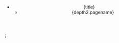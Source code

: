 <div className="App">
  <div className="wrap">
    <div className="container">
      <header>
        <h1 className="logo">
          <Link to="/">
            <img/>
          </Link>
        </h1>
        <nav className="nav">
          <ul className="nav-depth1">
            <li className="depth1">
              <NavLink activeClassName="active" to={navDepth1} exact>
                <span>{title}</span>
              </NavLink>
              <ul className="nav_depth2">
                <li key={depth2.path}>
                  <NavLink
                    activeClassName="active"
                    to={navDepth1 + navDepth2}
                    exact
                  >
                    {depth2.pagename}
                  </NavLink>
                </li>
              </ul>
            </li>
          </ul>
        </nav>
      </header>
      <section className="contents"></section>
    </div>
  </div>
</div>;
